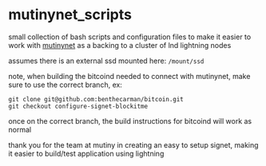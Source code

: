 # mutinynet_scripts 
small collection of bash scripts and configuration files to make it easier to work with [mutinynet](https://blog.mutinywallet.com/mutinynet) as a backing to a cluster of lnd lightning nodes

assumes there is an external ssd mounted here: `/mount/ssd`

note, when building the bitcoind needed to connect with mutinynet, make sure to use the correct branch, ex:
```
git clone git@github.com:benthecarman/bitcoin.git
git checkout configure-signet-blockitme
```
once on the correct branch, the build instructions for bitcoind will work as normal

thank you for the team at mutiny in creating an easy to setup signet, making it easier to build/test application using lightning
